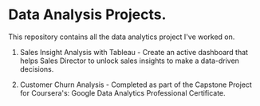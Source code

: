 # Data Analysis Projects.

This repository contains all the data analytics project I've worked on.

1) Sales Insight Analysis with Tableau - Create an active dashboard that helps Sales Director to unlock sales insights to make a data-driven decisions.

2) Customer Churn Analysis - Completed as part of the Capstone Project for Coursera's: Google Data Analytics Professional Certificate.